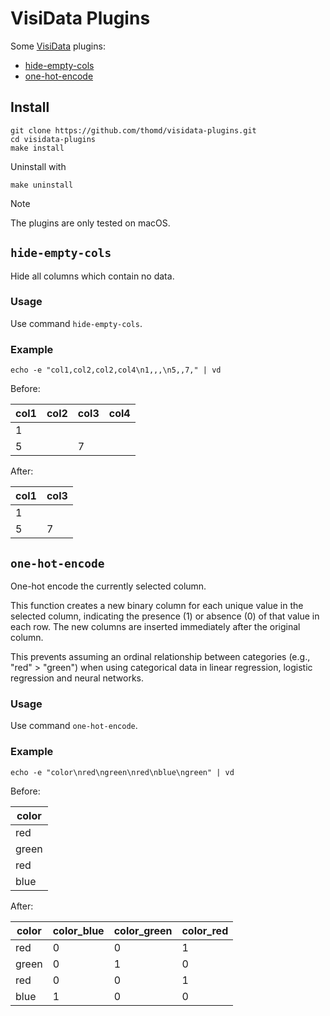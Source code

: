 # VisiData Plugins

Some [VisiData](https://www.visidata.org/) plugins:

- [hide-empty-cols](#hide-empty-cols)
- [one-hot-encode](#one-hot-encode)

## Install

    git clone https://github.com/thomd/visidata-plugins.git
    cd visidata-plugins
    make install

Uninstall with

    make uninstall

> [!NOTE]
> The plugins are only tested on macOS.

## `hide-empty-cols`

Hide all columns which contain no data.

### Usage

Use command `hide-empty-cols`.

### Example

    echo -e "col1,col2,col2,col4\n1,,,\n5,,7," | vd

Before:

| col1 | col2 | col3 | col4 |
| ---- | ---- | ---- | ---- |
| 1    |      |      |      |
| 5    |      | 7    |      |

After:

| col1 | col3 |
| ---- | ---- |
| 1    |      |
| 5    | 7    |

## `one-hot-encode`

One-hot encode the currently selected column.

This function creates a new binary column for each unique value in the selected column, indicating the presence (1) or absence (0) of that value in each row. The new columns are inserted immediately after the original column.

This prevents assuming an ordinal relationship between categories (e.g., "red" > "green") when using categorical data in linear regression, logistic regression and neural networks.

### Usage

Use command `one-hot-encode`.

### Example

    echo -e "color\nred\ngreen\nred\nblue\ngreen" | vd

Before:

| color |
| ----- |
| red   |
| green |
| red   |
| blue  |

After:

| color | color_blue | color_green | color_red |
| ----- | ---------- | ----------- | --------- |
| red   | 0          | 0           | 1         |
| green | 0          | 1           | 0         |
| red   | 0          | 0           | 1         |
| blue  | 1          | 0           | 0         |
